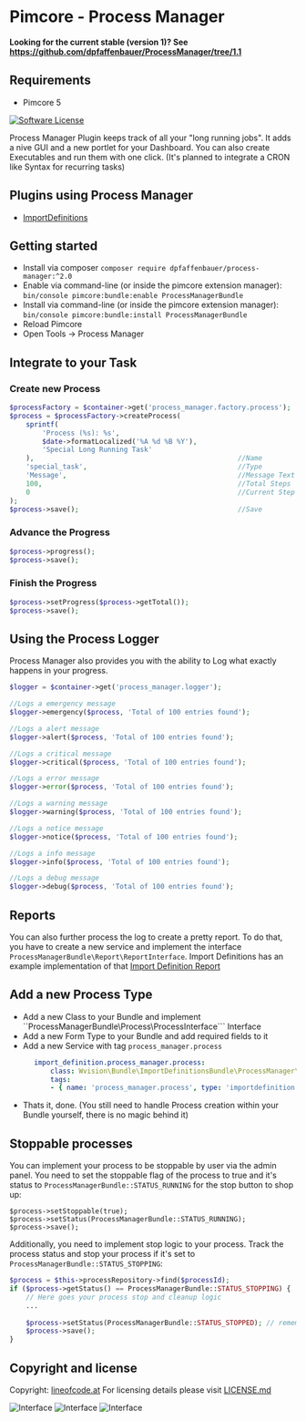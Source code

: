 # Pimcore - Process Manager

**Looking for the current stable (version 1)? See https://github.com/dpfaffenbauer/ProcessManager/tree/1.1**

## Requirements
 - Pimcore 5

[![Software License](https://img.shields.io/badge/license-GPLv3-brightgreen.svg?style=flat)](LICENSE.md)

Process Manager Plugin keeps track of all your "long running jobs". It adds a nive GUI and a new portlet for your Dashboard. You can also create Executables and run them with one click. (It's planned to integrate a CRON like Syntax for recurring tasks)

## Plugins using Process Manager

 - [ImportDefinitions](https://github.com/w-vision/ImportDefinitions)

## Getting started
 * Install via composer ```composer require dpfaffenbauer/process-manager:^2.0```
 * Enable via command-line (or inside the pimcore extension manager): ```bin/console pimcore:bundle:enable ProcessManagerBundle```
 * Install via command-line (or inside the pimcore extension manager): ```bin/console pimcore:bundle:install ProcessManagerBundle```
 * Reload Pimcore
 * Open Tools -> Process Manager

## Integrate to your Task

### Create new Process

```php
$processFactory = $container->get('process_manager.factory.process');
$process = $processFactory->createProcess(
    sprintf(
        'Process (%s): %s',
        $date->formatLocalized('%A %d %B %Y'),
        'Special Long Running Task'
    ),                                                  //Name
    'special_task',                                     //Type
    'Message',                                          //Message Text
    100,                                                //Total Steps
    0                                                   //Current Step
);
$process->save();                                       //Save
```

### Advance the Progress

```php
$process->progress();
$process->save();
```

### Finish the Progress

```php
$process->setProgress($process->getTotal());
$process->save();
```

## Using the Process Logger
Process Manager also provides you with the ability to Log what exactly happens in your progress.

```php
$logger = $container->get('process_manager.logger');

//Logs a emergency message
$logger->emergency($process, 'Total of 100 entries found');

//Logs a alert message
$logger->alert($process, 'Total of 100 entries found');

//Logs a critical message
$logger->critical($process, 'Total of 100 entries found');

//Logs a error message
$logger->error($process, 'Total of 100 entries found');

//Logs a warning message
$logger->warning($process, 'Total of 100 entries found');

//Logs a notice message
$logger->notice($process, 'Total of 100 entries found');

//Logs a info message
$logger->info($process, 'Total of 100 entries found');

//Logs a debug message
$logger->debug($process, 'Total of 100 entries found');
```

## Reports
You can also further process the log to create a pretty report. To do that, you have to create
a new service and implement the interface `ProcessManagerBundle\Report\ReportInterface`.
Import Definitions has an example implementation of that [Import Definition Report](https://github.com/w-vision/ImportDefinitions/blob/master/src/ImportDefinitionsBundle/ProcessManager/ImportDefinitionsReport.php)



## Add a new Process Type
 * Add a new Class to your Bundle and implement ``ProcessManagerBundle\Process\ProcessInterface``` Interface
 * Add a new Form Type to your Bundle and add required fields to it
 * Add a new Service with tag ```process_manager.process```
  ```yml
        import_definition.process_manager.process:
            class: Wvision\Bundle\ImportDefinitionsBundle\ProcessManager\ImportDefinitionProcess
            tags:
            - { name: 'process_manager.process', type: 'importdefinition', form-type: 'Wvision\Bundle\ImportDefinitionsBundle\Form\Type\ProcessManager\ImportDefinitionsType' }
  ```
 * Thats it, done. (You still need to handle Process creation within your Bundle yourself, there is no magic behind it)

## Stoppable processes
You can implement your process to be stoppable by user via the admin panel.
You need to set the stoppable flag of the process to true and it's status to `ProcessManagerBundle::STATUS_RUNNING`
for the stop button to shop up:

```
$process->setStoppable(true);
$process->setStatus(ProcessManagerBundle::STATUS_RUNNING);
$process->save();
```

Additionally, you need to implement stop logic to your process. Track the process status and stop your process if it's set to `ProcessManagerBundle::STATUS_STOPPING`:

```php
$process = $this->processRepository->find($processId);
if ($process->getStatus() == ProcessManagerBundle::STATUS_STOPPING) {
    // Here goes your process stop and cleanup logic
    ...
    
    $process->setStatus(ProcessManagerBundle::STATUS_STOPPED); // remember to set the status to stopped.
    $process->save();    
}
```

## Copyright and license 
Copyright: [lineofcode.at](http://www.lineofcode.at)
For licensing details please visit [LICENSE.md](LICENSE.md)

![Interface](docs/portlet.png)
![Interface](docs/executables.png)
![Interface](docs/panel.png)
